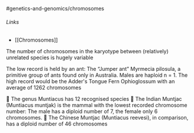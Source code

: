 #genetics-and-genomics/chromosomes
###### Links
- [[Chromosomes]]

The number of chromosomes in the karyotype between (relatively) unrelated species is hugely variable

The low record is held by an ant: The “Jumper ant” Myrmecia pilosula, a primitive group of ants found only in Australia. Males are haploid n = 1.
The high record would be the Adder's Tongue Fern Ophioglossum with an average of 1262 chromosomes


 The genus Muntiacus has 12 recognised species  The Indian Muntjac (Muntiacus muntjak) is the mammal with the lowest recorded chromosome number: The male has a diploid number of 7, the female only 6 chromosomes.  The Chinese Muntjac (Muntiacus reevesi), in comparison, has a diploid number of 46 chromosomes